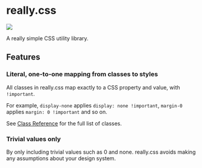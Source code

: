 # really.css

![](https://img.badgesize.io/xenyo/really/main/dist/css/really.css.svg?compression=gzip)


A really simple CSS utility library.

## Features

### Literal, one-to-one mapping from classes to styles

All classes in really.css map exactly to a CSS property and value, with `!important`.

For example, `display-none` applies `display: none !important`, `margin-0` applies `margin: 0 !important` and so on.

See [Class Reference](class-reference.md) for the full list of classes.

### Trivial values only

By only including trivial values such as 0 and none. really.css avoids making any assumptions about your design system.
